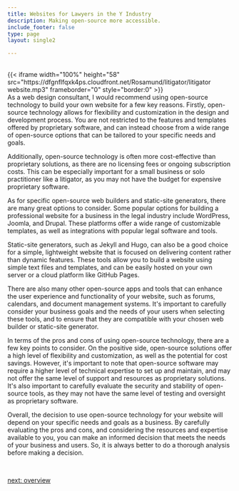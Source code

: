 ```yaml
---
title: Websites for Lawyers in the Y Industry
description: Making open-source more accessible.
include_footer: false
type: page
layout: single2

---
```


<br>
{{< iframe width="100%" height="58" src="https://dfgnflfqxk4ps.cloudfront.net/Rosamund/litigator/litigator website.mp3" frameborder="0" style="border:0" >}}<br>
As a web design consultant, I would recommend using open-source technology to build your own website for a few key reasons. Firstly, open-source technology allows for flexibility and customization in the design and development process. You are not restricted to the features and templates offered by proprietary software, and can instead choose from a wide range of open-source options that can be tailored to your specific needs and goals.

Additionally, open-source technology is often more cost-effective than proprietary solutions, as there are no licensing fees or ongoing subscription costs. This can be especially important for a small business or solo practitioner like a litigator, as you may not have the budget for expensive proprietary software.

As for specific open-source web builders and static-site generators, there are many great options to consider. Some popular options for building a professional website for a business in the legal industry include WordPress, Joomla, and Drupal. These platforms offer a wide range of customizable templates, as well as integrations with popular legal software and tools.

Static-site generators, such as Jekyll and Hugo, can also be a good choice for a simple, lightweight website that is focused on delivering content rather than dynamic features. These tools allow you to build a website using simple text files and templates, and can be easily hosted on your own server or a cloud platform like GitHub Pages.

There are also many other open-source apps and tools that can enhance the user experience and functionality of your website, such as forums, calendars, and document management systems. It's important to carefully consider your business goals and the needs of your users when selecting these tools, and to ensure that they are compatible with your chosen web builder or static-site generator.

In terms of the pros and cons of using open-source technology, there are a few key points to consider. On the positive side, open-source solutions offer a high level of flexibility and customization, as well as the potential for cost savings. However, it's important to note that open-source software may require a higher level of technical expertise to set up and maintain, and may not offer the same level of support and resources as proprietary solutions. It's also important to carefully evaluate the security and stability of open-source tools, as they may not have the same level of testing and oversight as proprietary software.

Overall, the decision to use open-source technology for your website will depend on your specific needs and goals as a business. By carefully evaluating the pros and cons, and considering the resources and expertise available to you, you can make an informed decision that meets the needs of your business and users. So, it is always better to do a thorough analysis before making a decision.

<br>

<a href="https://workdojos.com/litigator/overview">next: overview</a>
<br>
</p>
